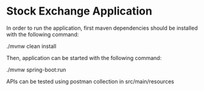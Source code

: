 # Stock Exchange Application

In order to run the application, first maven dependencies should be installed with the following command:

./mvnw clean install

Then, application can be started with the following command:

./mvnw spring-boot:run

APIs can be tested using postman collection in  src/main/resources